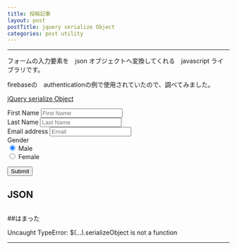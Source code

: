 ```yaml
---
title: 投稿記事
layout: post
postTitle: jquery serialize Object　
categories: post utility
---
```


-----

フォームの入力要素を　json オブジェクトへ変換してくれる　javascript ライブラリです。

firebaseの　authenticationの例で使用されていたので、調べてみました。

[jQuery serialize Object](https://github.com/hongymagic/jQuery.serializeObject)

<form id="info">
  <div>
    <label for="inputFirstName">First Name</label>
    <input type="text" class="form-control" id="inputFirstName" name="firstname" placeholder="First Name">
  </div>
  <div>
    <label for="inputLastName">Last Name</label>
    <input type="text" class="form-control" id="inputLastName" name="lastname" placeholder="Last Name">
  </div>
  <div>
    <label for="inputEmail">Email address</label>
    <input type="email" class="form-control" id="inputEmail" placeholder="Email" name="email">
  </div>
  <label>Gender</label>
  <div class="radio">
    <label>
      <input type="radio" name="gender" value="Male" checked>
      Male
    </label>
  </div>    
  <div>
    <label>
      <input type="radio" name="gender" value="Female">  
      Female
    </label>
  </div>
  <p><input type="submit" /></p>
</form>
</div>

<h2>JSON</h2>
<pre id="result">
</pre>

##はまった

Uncaught TypeError: $(...).serializeObject is not a function

-----

<script src="//code.jquery.com/jquery-1.11.3.js"></script>
<script src="{{site.url}}/js/jquery.serializeObject.js"></script>
<script src="https://cdn.rawgit.com/google/code-prettify/master/loader/run_prettify.js?skin=sons-of-obsidian"></script>

<script type="text/javascript">
//  var $window = $(window)
  // make code pretty
  $('pre').addClass('prettyprint');
  $('pre').css({"background":"#111",
	  	           "font-size":"1.05em",
		                "border":"0px"}
		            );
  $('code').css({"font-size":"1.05em","color":"#f00"});

//  $("#logo").lettering();

   $('form').submit(function() {
    console.log("aaaaaaaaaaaa");
        var data = JSON.stringify($('form'));//.serializeObject();
        console.log(data);
        $('#result').text(data);
        return false;
    });

</script>